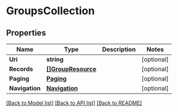 # GroupsCollection

## Properties
Name | Type | Description | Notes
------------ | ------------- | ------------- | -------------
**Uri** | **string** |  | [optional] 
**Records** | [**[]GroupResource**](GroupResource.md) |  | [optional] 
**Paging** | [**Paging**](Paging.md) |  | [optional] 
**Navigation** | [**Navigation**](Navigation.md) |  | [optional] 

[[Back to Model list]](../README.md#documentation-for-models) [[Back to API list]](../README.md#documentation-for-api-endpoints) [[Back to README]](../README.md)


